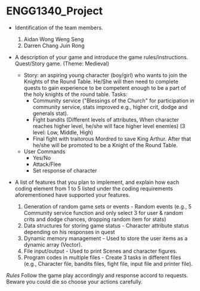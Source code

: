 # ENGG1340_Project

* Identification of the team members.
  1. Aidan Wong Weng Seng
  2. Darren Chang Juin Rong

* A description of your game and introduce the game rules/instructions.
  Quest/Story game. (Theme: Medieval)
  * Story: an aspiring young character (boy/girl) who wants to join the Knights of the Round Table. He/She will then need to complete quests to gain experience to be competent enough to be a part of the holy knights of the round table.
    Tasks:
    - Community service ("Blessings of the Church" for participation in community service, stats improved e.g., higher crit, dodge and generals stat).
    - Fight bandits (Different levels of attributes, When character reaches higher level, he/she will face higher level enemies) (3 level: Low, Middle, High)
    - Final fight with traitorous Mordred to save King Arthur. After that he/she will be promoted to be a Knight of the Round Table.
  * User Commands
    - Yes/No
    - Attack/Flee
    - Set response of character
* A list of features that you plan to implement, and explain how each coding element from 1 to 5 listed under the coding requirements aforementioned have supported your features.
  1. Generation of random game sets or events - Random events (e.g., 5 Community service function and only select 3 for user & random crits and dodge chances, dropping random item for stats)
  2. Data structures for storing game status - Character attribute status depending on his responses in quest
  3. Dynamic memory management - Used to store the user items as a dynamic array (Vector).
  4. File input/output - Used to print Scenes and character figures.
  5. Program codes in multiple files - Create 3 tasks in different files (e.g., Character file, bandits files, fight file, input file and printer file).

*Rules*
  Follow the game play accordingly and response accord to requests.
  Beware you could die so choose your actions carefully.

